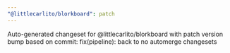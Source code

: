 ```yaml
---
"@littlecarlito/blorkboard": patch
---
```


Auto-generated changeset for @littlecarlito/blorkboard with patch version bump based on commit: fix(pipeline): back to no automerge changesets
